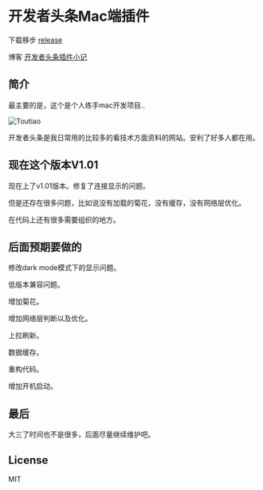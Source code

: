 # 开发者头条Mac端插件

下载移步  [release](https://github.com/judi0713/TouTiao/releases)

博客  [开发者头条插件小记](http://walkginkgo.com/ios/2016/05/04/Toutiao.html)

## 简介

最主要的是，这个是个人练手mac开发项目..

![Toutiao](https://github.com/judi0713/TouTiao/blob/master/toutiao.png)

开发者头条是我日常用的比较多的看技术方面资料的网站。安利了好多人都在用。

## 现在这个版本V1.01

现在上了v1.01版本。修复了连接显示的问题。

但是还存在很多问题，比如说没有加载的菊花，没有缓存，没有网络层优化。

在代码上还有很多需要组织的地方。

## 后面预期要做的

修改dark mode模式下的显示问题。

低版本兼容问题。

增加菊花。

增加网络层判断以及优化。

上拉刷新。

数据缓存。

重构代码。

增加开机启动。

## 最后

大三了时间也不是很多，后面尽量继续维护吧。

## License

MIT
